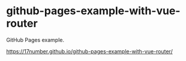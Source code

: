 # github-pages-example-with-vue-router

GitHub Pages example.

https://17number.github.io/github-pages-example-with-vue-router/
